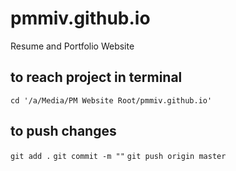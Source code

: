 # pmmiv.github.io
Resume and Portfolio Website
## to reach project in terminal
`cd '/a/Media/PM Website Root/pmmiv.github.io'`
## to push changes
`git add .`
`git commit -m ""`
`git push origin master`

